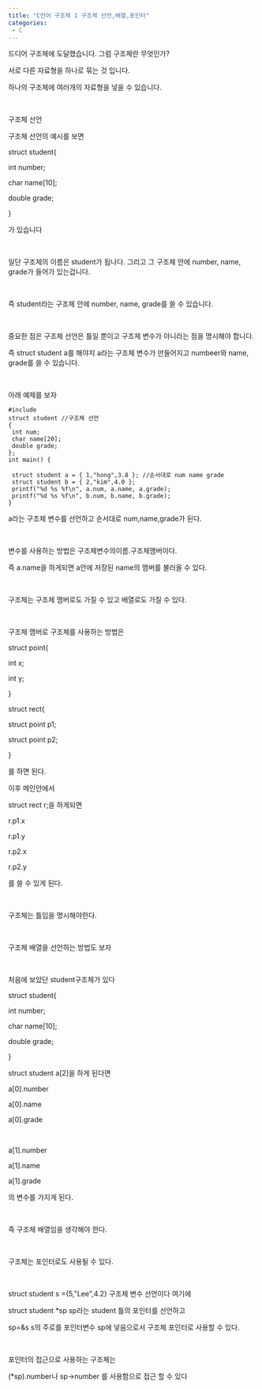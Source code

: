 ```yaml
---
title: "C언어 구조체 1 구조체 선언,배열,포인터"
categories:
 - C
---
```








드디어 구조체에 도달했습니다. 그럼 구조체란 무엇인가?

서로 다른 자료형을 하나로 묶는 것 입니다.

하나의 구조체에 여러개의 자료형을 넣을 수 있습니다.

​

구조체 선언

구조체 선언의 예시를 보면

struct student{

 int number;

 char name[10];

 double grade;

}

가 있습니다

​

일단 구조체의 이름은 student가 됩나다. 그리고 그 구조체 안에 number, name, grade가 들어가 있는겁니다.

​

즉 student라는 구조체 안에 number, name, grade를 쓸 수 있습니다.

​

중요한 점은 구조체 선언은 틀일 뿐이고 구조체 변수가 아니라는 점을 명시해야 합니다.

즉 struct student a를 해야지 a라는 구조체 변수가 만들어지고 numbeer와 name, grade를 쓸 수 있습니다.

​

아래 예제를 보자




 




```
#include
struct student //구조체 선언
{
 int num;
 char name[20];
 double grade;
};
int main() {

 struct student a = { 1,"hong",3.8 }; //순서대로 num name grade
 struct student b = { 2,"kim",4.0 };
 printf("%d %s %f\n", a.num, a.name, a.grade);
 printf("%d %s %f\n", b.num, b.name, b.grade);
}
```





 


a라는 구조체 변수를 선언하고 순서대로 num,name,grade가 된다.

​

변수를 사용하는 방법은 구조체변수의이름.구조체맴버이다.

즉 a.name을 하게되면 a안에 저장된 name의 맴버를 불러올 수 있다.

​

구조체는 구조체 맴버로도 가질 수 있고 배열로도 가질 수 있다.

​

구조체 맴버로 구조체를 사용하는 방법은

struct point{

 int x;

 int y;

}

struct rect{

 struct point p1;

 struct point p2;

}

를 하면 된다.

이후 메인안에서

struct rect r;을 하게되면

r.p1.x

r.p1.y

r.p2.x

r.p2.y

를 쓸 수 있게 된다.

​

구조체는 틀임을 명시해야한다.

​

구조체 배열을 선언하는 방법도 보자

​

처음에 보았단 student구조체가 있다

struct student{

 int number;

 char name[10];

 double grade;

}

struct student a[2]을 하게 된다면

a[0].number

a[0].name

a[0].grade

​

a[1].number

a[1].name

a[1].grade

의 변수를 가지게 된다.

​

즉 구조체 배열임을 생각해야 한다.

​

구조체는 포인터로도 사용될 수 있다.

​

struct student s ={5,"Lee",4.2} 구조체 변수 선언이다 여기에

struct student \*sp sp라는 student 틀의 포인터를 선언하고

sp=&s s의 주로를 포인터변수 sp에 넣음으로서 구조체 포인터로 사용할 수 있다.

​

포인터의 접근으로 사용하는 구조체는 

(\*sp).number나 sp->number 를 사용함으로 접근 할 수 있다




 

